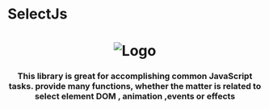 # SelectJs
<h1 align="center">
   <img alt="Logo" src="https://www.selectionjs.com/img/selectjs.jpg"/>
</h1>
<h3 align="center">
	This library is great for accomplishing common JavaScript tasks. provide many functions, whether the matter is related to  select element DOM , animation ,events or effects 
</h3>
